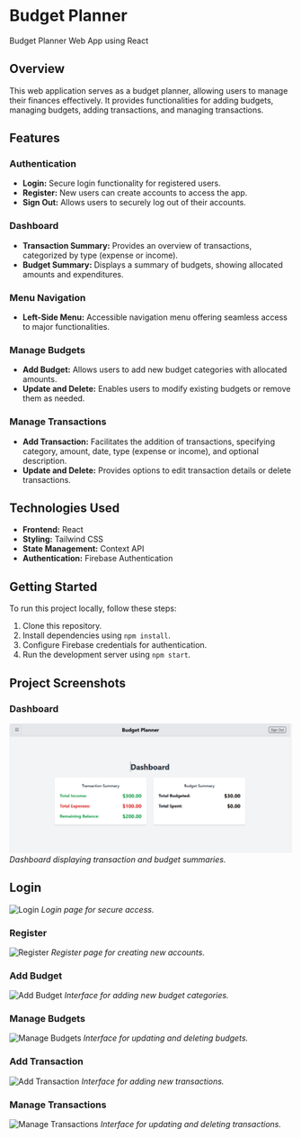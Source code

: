# Budget Planner

Budget Planner Web App using React

## Overview
This web application serves as a budget planner, allowing users to manage their finances effectively. It provides functionalities for adding budgets, managing budgets, adding transactions, and managing transactions.

## Features
### Authentication
- **Login:** Secure login functionality for registered users.
- **Register:** New users can create accounts to access the app.
- **Sign Out:** Allows users to securely log out of their accounts.

### Dashboard
- **Transaction Summary:** Provides an overview of transactions, categorized by type (expense or income).
- **Budget Summary:** Displays a summary of budgets, showing allocated amounts and expenditures.

### Menu Navigation
- **Left-Side Menu:** Accessible navigation menu offering seamless access to major functionalities.

### Manage Budgets
- **Add Budget:** Allows users to add new budget categories with allocated amounts.
- **Update and Delete:** Enables users to modify existing budgets or remove them as needed.

### Manage Transactions
- **Add Transaction:** Facilitates the addition of transactions, specifying category, amount, date, type (expense or income), and optional description.
- **Update and Delete:** Provides options to edit transaction details or delete transactions.

## Technologies Used
- **Frontend:** React
- **Styling:** Tailwind CSS
- **State Management:** Context API
- **Authentication:** Firebase Authentication

## Getting Started
To run this project locally, follow these steps:

1. Clone this repository.
2. Install dependencies using `npm install`.
3. Configure Firebase credentials for authentication.
4. Run the development server using `npm start`.

## Project Screenshots
### Dashboard
![Dashboard](./screenshots/dashboard.png)
*Dashboard displaying transaction and budget summaries.*

## Login
![Login](./screenshots/login.png)
*Login page for secure access.*
### Register
![Register](./screenshots/register.png)
*Register page for creating new accounts.*
### Add Budget
![Add Budget](./screenshots/add_budget.png)
*Interface for adding new budget categories.*
### Manage Budgets
![Manage Budgets](./screenshots/manage_budgets.png)
*Interface for updating and deleting budgets.*
### Add Transaction
![Add Transaction](./screenshots/add_transaction.png)
*Interface for adding new transactions.*
### Manage Transactions
![Manage Transactions](./screenshots/manage_transactions.png)
*Interface for updating and deleting transactions.*